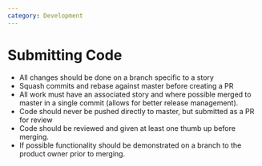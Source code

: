 ```yaml
---
category: Development
---
```

# Submitting Code

 - All changes should be done on a branch specific to a story
 - Squash commits and rebase against master before creating a PR
- All work must have an associated story and where possible merged to master in a single commit (allows for better release management).
- Code should never be pushed directly to master, but submitted as a PR for review
- Code should be reviewed and given at least one thumb up before merging.
- If possible functionality should be demonstrated on a branch to the product owner prior to merging.
